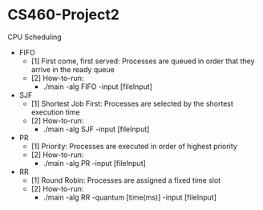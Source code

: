 # CS460-Project2
CPU Scheduling

- FIFO
  - [1] First come, first served: Processes are queued in order that they arrive in the ready queue
  - [2] How-to-run:
    - ./main -alg FIFO -input [fileInput]
- SJF
  - [1] Shortest Job First: Processes are selected by the shortest execution time
  - [2] How-to-run:
    - ./main -alg SJF -input [fileInput]
- PR
  - [1] Priority: Processes are executed in order of highest priority
  - [2] How-to-run:
    - ./main -alg PR -input [fileInput]
- RR
  - [1] Round Robin: Processes are assigned a fixed time slot
  - [2] How-to-run:
    - ./main -alg RR -quantum [time(ms)] -input [fileInput]
